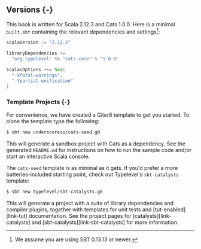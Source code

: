 ## Versions {-}

This book is written for Scala 2.12.3 and Cats 1.0.0.
Here is a minimal `built.sbt` containing
the relevant dependencies and settings[^sbt-version]:

```scala
scalaVersion := "2.12.3"

libraryDependencies +=
  "org.typelevel" %% "cats-core" % "1.0.0"

scalacOptions ++= Seq(
  "-Xfatal-warnings",
  "-Ypartial-unification"
)
```

[^sbt-version]: We assume you are using SBT 0.13.13 or newer.

### Template Projects {-}

For convenience, we have created
a Giter8 template to get you started.
To clone the template type the following:

```bash
$ sbt new underscoreio/cats-seed.g8
```

This will generate a sandbox project
with Cats as a dependency.
See the generated `README.md` for
instructions on how to run the sample code
and/or start an interactive Scala console.

The `cats-seed` template is as minimal as it gets.
If you'd prefer a more batteries-included starting point,
check out Typelevel's `sbt-catalysts` template:

```bash
$ sbt new typelevel/sbt-catalysts.g8
```

This will generate a project with a suite
of library dependencies and compiler plugins,
together with templates for unit tests
and [tut-enabled][link-tut] documentation.
See the project pages for [catalysts][link-catalysts]
and [sbt-catalysts][link-sbt-catalysts]
for more information.

